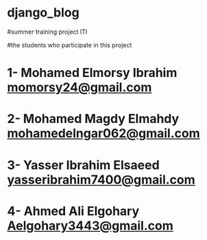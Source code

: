 # django_blog
#summer training project ITI

#the students who participate in this project
# 1- Mohamed Elmorsy Ibrahim      momorsy24@gmail.com
# 2- Mohamed Magdy Elmahdy mohamedelngar062@gmail.com
# 3- Yasser Ibrahim Elsaeed yasseribrahim7400@gmail.com     
# 4- Ahmed Ali Elgohary    Aelgohary3443@gmail.com




